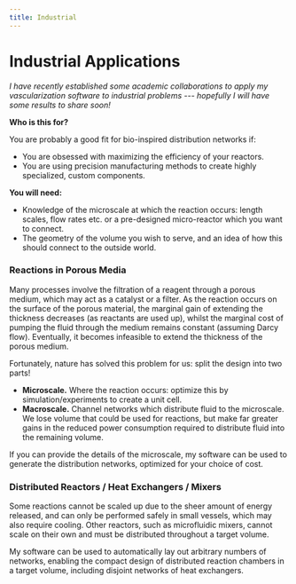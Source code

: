 ```yaml
---
title: Industrial
---
```


# Industrial Applications
_I have recently established some academic collaborations to apply my vascularization software to industrial problems --- hopefully I will have some results to share soon!_

**Who is this for?**

You are probably a good fit for bio-inspired distribution networks if:
- You are obsessed with maximizing the efficiency of your reactors.
- You are using precision manufacturing methods to create highly specialized, custom components.

**You will need:**

- Knowledge of the microscale at which the reaction occurs: length scales, flow rates etc. or a pre-designed micro-reactor which you want to connect.
- The geometry of the volume you wish to serve, and an idea of how this should connect to the outside world.

### Reactions in Porous Media
Many processes involve the filtration of a reagent through a porous medium, which may act as a catalyst or a filter.
As the reaction occurs on the surface of the porous material, the marginal gain of extending the thickness decreases (as reactants are used up), whilst the marginal cost of pumping the fluid through the medium remains constant (assuming Darcy flow).
Eventually, it becomes infeasible to extend the thickness of the porous medium.

Fortunately, nature has solved this problem for us: split the design into two parts!
- **Microscale.** Where the reaction occurs: optimize this by simulation/experiments to create a unit cell.
- **Macroscale.** Channel networks which distribute fluid to the microscale.
We lose volume that could be used for reactions, but make far greater gains in the reduced power consumption required to distribute fluid into the remaining volume.

If you can provide the details of the microscale, my software can be used to generate the distribution networks, optimized for your choice of cost.

### Distributed Reactors / Heat Exchangers / Mixers
Some reactions cannot be scaled up due to the sheer amount of energy released, and can only be performed safely in small vessels, which may also require cooling.
Other reactors, such as microfluidic mixers, cannot scale on their own and must be distributed throughout a target volume.

My software can be used to automatically lay out arbitrary numbers of networks, enabling the compact design of distributed reaction chambers in a target volume, including disjoint networks of heat exchangers.

